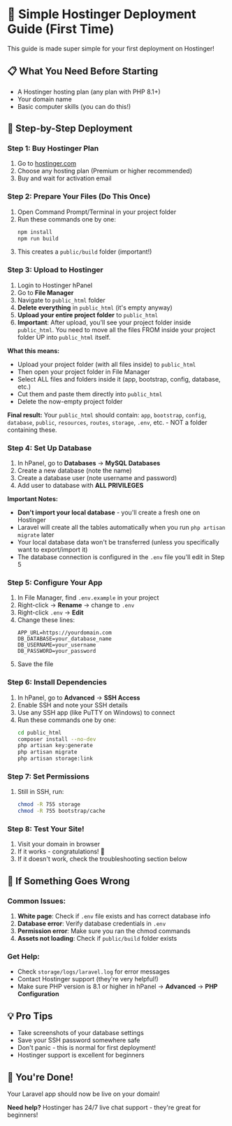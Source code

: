 # 🚀 Simple Hostinger Deployment Guide (First Time)

This guide is made super simple for your first deployment on Hostinger!

## 📋 What You Need Before Starting
- A Hostinger hosting plan (any plan with PHP 8.1+)
- Your domain name
- Basic computer skills (you can do this!)

## 🎯 Step-by-Step Deployment

### Step 1: Buy Hostinger Plan
1. Go to [hostinger.com](https://hostinger.com)
2. Choose any hosting plan (Premium or higher recommended)
3. Buy and wait for activation email

### Step 2: Prepare Your Files (Do This Once)
1. Open Command Prompt/Terminal in your project folder
2. Run these commands one by one:
   ```bash
   npm install
   npm run build
   ```
3. This creates a `public/build` folder (important!)

### Step 3: Upload to Hostinger
1. Login to Hostinger hPanel
2. Go to **File Manager**
3. Navigate to `public_html` folder
4. **Delete everything** in `public_html` (it's empty anyway)
5. **Upload your entire project folder** to `public_html`
6. **Important**: After upload, you'll see your project folder inside `public_html`. You need to move all the files FROM inside your project folder UP into `public_html` itself.

**What this means:**
- Upload your project folder (with all files inside) to `public_html`
- Then open your project folder in File Manager
- Select ALL files and folders inside it (app, bootstrap, config, database, etc.)
- Cut them and paste them directly into `public_html`
- Delete the now-empty project folder

**Final result:** Your `public_html` should contain: `app`, `bootstrap`, `config`, `database`, `public`, `resources`, `routes`, `storage`, `.env`, etc. - NOT a folder containing these.

### Step 4: Set Up Database
1. In hPanel, go to **Databases** → **MySQL Databases**
2. Create a new database (note the name)
3. Create a database user (note username and password)
4. Add user to database with **ALL PRIVILEGES**

**Important Notes:**
- **Don't import your local database** - you'll create a fresh one on Hostinger
- Laravel will create all the tables automatically when you run `php artisan migrate` later
- Your local database data won't be transferred (unless you specifically want to export/import it)
- The database connection is configured in the `.env` file you'll edit in Step 5

### Step 5: Configure Your App
1. In File Manager, find `.env.example` in your project
2. Right-click → **Rename** → change to `.env`
3. Right-click `.env` → **Edit**
4. Change these lines:
   ```
   APP_URL=https://yourdomain.com
   DB_DATABASE=your_database_name
   DB_USERNAME=your_username
   DB_PASSWORD=your_password
   ```
5. Save the file

### Step 6: Install Dependencies
1. In hPanel, go to **Advanced** → **SSH Access**
2. Enable SSH and note your SSH details
3. Use any SSH app (like PuTTY on Windows) to connect
4. Run these commands one by one:
   ```bash
   cd public_html
   composer install --no-dev
   php artisan key:generate
   php artisan migrate
   php artisan storage:link
   ```

### Step 7: Set Permissions
1. Still in SSH, run:
   ```bash
   chmod -R 755 storage
   chmod -R 755 bootstrap/cache
   ```

### Step 8: Test Your Site!
1. Visit your domain in browser
2. If it works - congratulations! 🎉
3. If it doesn't work, check the troubleshooting section below

## 🔧 If Something Goes Wrong

### Common Issues:
1. **White page**: Check if `.env` file exists and has correct database info
2. **Database error**: Verify database credentials in `.env`
3. **Permission error**: Make sure you ran the chmod commands
4. **Assets not loading**: Check if `public/build` folder exists

### Get Help:
- Check `storage/logs/laravel.log` for error messages
- Contact Hostinger support (they're very helpful!)
- Make sure PHP version is 8.1 or higher in hPanel → **Advanced** → **PHP Configuration**

## 💡 Pro Tips
- Take screenshots of your database settings
- Save your SSH password somewhere safe
- Don't panic - this is normal for first deployment!
- Hostinger support is excellent for beginners

## 🎉 You're Done!
Your Laravel app should now be live on your domain! 

**Need help?** Hostinger has 24/7 live chat support - they're great for beginners!
